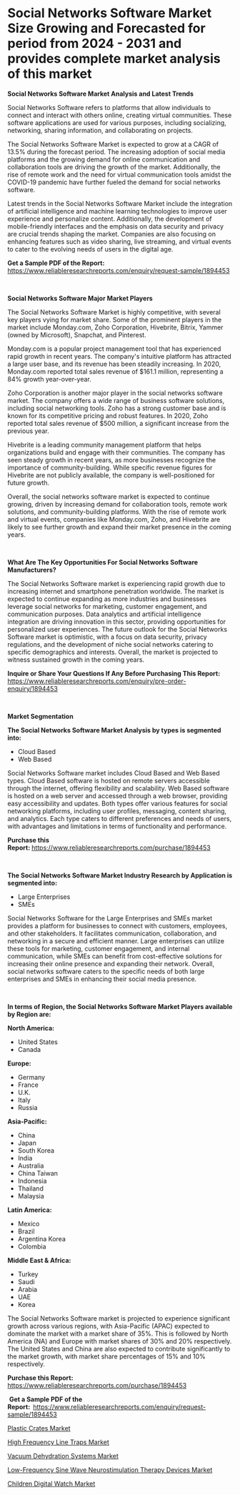 <p><h1>Social Networks Software Market Size Growing and Forecasted for period from 2024 - 2031 and provides complete market analysis of this market</h1></p><p><strong>Social Networks Software Market Analysis and Latest Trends</strong></p>
<p><p>Social Networks Software refers to platforms that allow individuals to connect and interact with others online, creating virtual communities. These software applications are used for various purposes, including socializing, networking, sharing information, and collaborating on projects.</p><p>The Social Networks Software Market is expected to grow at a CAGR of 13.5% during the forecast period. The increasing adoption of social media platforms and the growing demand for online communication and collaboration tools are driving the growth of the market. Additionally, the rise of remote work and the need for virtual communication tools amidst the COVID-19 pandemic have further fueled the demand for social networks software.</p><p>Latest trends in the Social Networks Software Market include the integration of artificial intelligence and machine learning technologies to improve user experience and personalize content. Additionally, the development of mobile-friendly interfaces and the emphasis on data security and privacy are crucial trends shaping the market. Companies are also focusing on enhancing features such as video sharing, live streaming, and virtual events to cater to the evolving needs of users in the digital age.</p></p>
<p><strong>Get a Sample PDF of the Report:&nbsp;</strong> <a href="https://www.reliableresearchreports.com/enquiry/request-sample/1894453">https://www.reliableresearchreports.com/enquiry/request-sample/1894453</a></p>
<p>&nbsp;</p>
<p><strong>Social Networks Software Major Market Players</strong></p>
<p><p>The Social Networks Software Market is highly competitive, with several key players vying for market share. Some of the prominent players in the market include Monday.com, Zoho Corporation, Hivebrite, Bitrix, Yammer (owned by Microsoft), Snapchat, and Pinterest.</p><p>Monday.com is a popular project management tool that has experienced rapid growth in recent years. The company's intuitive platform has attracted a large user base, and its revenue has been steadily increasing. In 2020, Monday.com reported total sales revenue of $161.1 million, representing a 84% growth year-over-year.</p><p>Zoho Corporation is another major player in the social networks software market. The company offers a wide range of business software solutions, including social networking tools. Zoho has a strong customer base and is known for its competitive pricing and robust features. In 2020, Zoho reported total sales revenue of $500 million, a significant increase from the previous year.</p><p>Hivebrite is a leading community management platform that helps organizations build and engage with their communities. The company has seen steady growth in recent years, as more businesses recognize the importance of community-building. While specific revenue figures for Hivebrite are not publicly available, the company is well-positioned for future growth.</p><p>Overall, the social networks software market is expected to continue growing, driven by increasing demand for collaboration tools, remote work solutions, and community-building platforms. With the rise of remote work and virtual events, companies like Monday.com, Zoho, and Hivebrite are likely to see further growth and expand their market presence in the coming years.</p></p>
<p>&nbsp;</p>
<p><strong>What Are The Key Opportunities For Social Networks Software Manufacturers?</strong></p>
<p><p>The Social Networks Software market is experiencing rapid growth due to increasing internet and smartphone penetration worldwide. The market is expected to continue expanding as more industries and businesses leverage social networks for marketing, customer engagement, and communication purposes. Data analytics and artificial intelligence integration are driving innovation in this sector, providing opportunities for personalized user experiences. The future outlook for the Social Networks Software market is optimistic, with a focus on data security, privacy regulations, and the development of niche social networks catering to specific demographics and interests. Overall, the market is projected to witness sustained growth in the coming years.</p></p>
<p><strong>Inquire or Share Your Questions If Any Before Purchasing This Report:</strong> <a href="https://www.reliableresearchreports.com/enquiry/pre-order-enquiry/1894453">https://www.reliableresearchreports.com/enquiry/pre-order-enquiry/1894453</a></p>
<p>&nbsp;</p>
<p><strong>Market Segmentation</strong></p>
<p><strong>The Social Networks Software Market Analysis by types is segmented into:</strong></p>
<p><ul><li>Cloud Based</li><li>Web Based</li></ul></p>
<p><p>Social Networks Software market includes Cloud Based and Web Based types. Cloud Based software is hosted on remote servers accessible through the internet, offering flexibility and scalability. Web Based software is hosted on a web server and accessed through a web browser, providing easy accessibility and updates. Both types offer various features for social networking platforms, including user profiles, messaging, content sharing, and analytics. Each type caters to different preferences and needs of users, with advantages and limitations in terms of functionality and performance.</p></p>
<p><strong>Purchase this Report:&nbsp;</strong><a href="https://www.reliableresearchreports.com/purchase/1894453">https://www.reliableresearchreports.com/purchase/1894453</a></p>
<p>&nbsp;</p>
<p><strong>The Social Networks Software Market Industry Research by Application is segmented into:</strong></p>
<p><ul><li>Large Enterprises</li><li>SMEs</li></ul></p>
<p><p>Social Networks Software for the Large Enterprises and SMEs market provides a platform for businesses to connect with customers, employees, and other stakeholders. It facilitates communication, collaboration, and networking in a secure and efficient manner. Large enterprises can utilize these tools for marketing, customer engagement, and internal communication, while SMEs can benefit from cost-effective solutions for increasing their online presence and expanding their network. Overall, social networks software caters to the specific needs of both large enterprises and SMEs in enhancing their social media presence.</p></p>
<p>&nbsp;</p>
<p><strong>In terms of Region, the Social Networks Software Market Players available by Region are:</strong></p>
<p>
    <p> <strong> North America: </strong>
        <ul>
            <li>United States</li>
            <li>Canada</li>
        </ul>
        </p> 
    <p> <strong> Europe: </strong>
        <ul>
            <li>Germany</li>
            <li>France</li>
            <li>U.K.</li>
            <li>Italy</li>
            <li>Russia</li>
        </ul>
        </p> 
    <p> <strong> Asia-Pacific: </strong>
        <ul>
            <li>China</li>
            <li>Japan</li>
            <li>South Korea</li>
            <li>India</li>
            <li>Australia</li>
            <li>China Taiwan</li>
            <li>Indonesia</li>
            <li>Thailand</li>
            <li>Malaysia</li>
        </ul>
        </p> 
    <p> <strong> Latin America: </strong>
        <ul>
            <li>Mexico</li>
            <li>Brazil</li>
            <li>Argentina Korea</li>
            <li>Colombia</li>
        </ul>
        </p> 
    <p> <strong> Middle East & Africa: </strong>
        <ul>
            <li>Turkey</li>
            <li>Saudi</li>
            <li>Arabia</li>
            <li>UAE</li>
            <li>Korea</li>
        </ul>
    </p>
    </p>
<p><p>The Social Networks Software market is projected to experience significant growth across various regions, with Asia-Pacific (APAC) expected to dominate the market with a market share of 35%. This is followed by North America (NA) and Europe with market shares of 30% and 20% respectively. The United States and China are also expected to contribute significantly to the market growth, with market share percentages of 15% and 10% respectively.</p></p>
<p><strong>Purchase this Report: </strong><a href="https://www.reliableresearchreports.com/purchase/1894453">https://www.reliableresearchreports.com/purchase/1894453</a></p>
<p>&nbsp;<strong>Get a Sample PDF of the Report:&nbsp;&nbsp;</strong><a href="https://www.reliableresearchreports.com/enquiry/request-sample/1894453">https://www.reliableresearchreports.com/enquiry/request-sample/1894453</a></p>
<p><strong></strong></p>
<p><p><a href="https://view.publitas.com/reportprime-1/plastic-crates-market-with-the-goal-of-estimating-the-market-size-and-future-growth-potential-of-various-market-segments-based-on-component-applications-end-user-and-region/">Plastic Crates Market</a></p><p><a href="https://github.com/singletonthaxterkelliehr2df/Market-Research-Report-List-1/blob/main/high-frequency-line-traps-market.md">High Frequency Line Traps Market</a></p><p><a href="https://github.com/RichRobinson5/Market-Research-Report-List-3/blob/main/vacuum-dehydration-systems-market.md">Vacuum Dehydration Systems Market</a></p><p><a href="https://glittery-fuchsia-86a.notion.site/Low-Frequency-Sine-Wave-Neurostimulation-Therapy-Devices-Market-Provides-a-Comprehensive-Analysis-In-a207a0a361844aa5b084f2380020a66e">Low-Frequency Sine Wave Neurostimulation Therapy Devices Market</a></p><p><a href="https://silk-columnist-571.notion.site/Children-Digital-Watch-Market-Insights-Market-Players-and-Forecast-Till-2031-bda6ef553dac4a4dad4230a68ec24e68">Children Digital Watch Market</a></p></p>